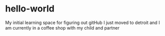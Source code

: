 # hello-world
My initial learning space for figuring out gitHub
I just moved to detroit and I am currently in a coffee shop with my child and partner
